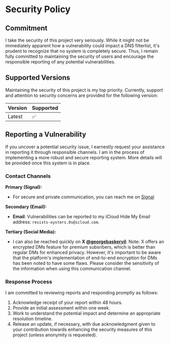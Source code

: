 # Security Policy

## Commitment

I take the security of this project very seriously.
While it might not be immediately apparent how a vulnerability could impact a DNS filterlist, it's prudent to recognize that no system is completely secure.
Thus, I remain fully committed to maintaining the security of users and encourage the responsible reporting of any potential vulnerabilities.

## Supported Versions

Maintaining the security of this project is my top priority. Currently, support and attention to security concerns are provided for the following version:

| Version | Supported          |
| ------- | ------------------ |
| Latest  | :white_check_mark: |

## Reporting a Vulnerability

If you uncover a potential security issue, I earnestly request your assistance in reporting it through responsible channels.
I am in the process of implementing a more robust and secure reporting system. More details will be provided once this system is in place.

### Contact Channels

**Primary (Signal):**

- For secure and private communication, you can reach me on [Signal](https://signal.me/#eu/Ui1-KTmlgnCbNj491iq3HSOJtrkY1aVHm4n0v97dvkGDbCqWsExOu66Fzg7-7iC9)

**Secondary (Email):**

- **Email**: Vulnerabilities can be reported to my iCloud Hide My Email address: `resists-oysters.0s@icloud.com`.

**Tertiary (Social Media):**

- I can also be reached quickly on **X [@georgebaskervil](https://x.com/georgebaskervil)**:
Note: X offers an encrypted DMs feature for premium subsribers, which is better than regular DMs for enhanced privacy.
However, it's important to be aware that the platform's implementation of end-to-end encryption for DMs has been noted to have some flaws.
Please consider the sensitivity of the information when using this communication channel.

### Response Process

I am committed to reviewing reports and responding promptly as follows:

1. Acknowledge receipt of your report within 48 hours.
2. Provide an initial assessment within one week.
3. Work to understand the potential impact and determine an appropriate resolution timeline.
4. Release an update, if necessary, with due acknowledgment given to your contribution towards enhancing the security measures of this project (unless anonymity is requested).
